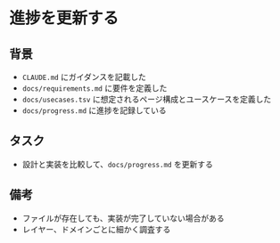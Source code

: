 # 進捗を更新する

## 背景

- `CLAUDE.md` にガイダンスを記載した
- `docs/requirements.md` に要件を定義した
- `docs/usecases.tsv` に想定されるページ構成とユースケースを定義した
- `docs/progress.md` に進捗を記録している

## タスク

- 設計と実装を比較して、`docs/progress.md` を更新する

## 備考

- ファイルが存在しても、実装が完了していない場合がある
- レイヤー、ドメインごとに細かく調査する

